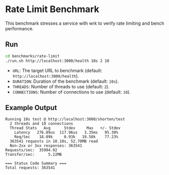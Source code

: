 # Rate Limit Benchmark

This benchmark stresses a service with wrk to verify rate limiting and bench performance.

## Run

```bash
cd benchmarks/rate-limit
./run.sh http://localhost:3000/health 10s 2 10
```

- `URL`: The target URL to benchmark (default: `http://localhost:3000/health`).
- `DURATION`: Duration of the benchmark (default: `10s`).
- `THREADS`: Number of threads to use (default: `2`).
- `CONNECTIONS`: Number of connections to use (default: `10`).

## Example Output

```
Running 10s test @ http://localhost:3000/shorten/test
  2 threads and 10 connections
  Thread Stats   Avg      Stdev     Max   +/- Stdev
    Latency   276.89us  117.96us   3.35ms   95.30%
    Req/Sec    18.09k     0.93k   19.50k    77.23%
  363541 requests in 10.10s, 52.70MB read
  Non-2xx or 3xx responses: 363541
Requests/sec:  35994.92
Transfer/sec:      5.22MB

=== Status Code Summary ===
Total requests: 363541
```